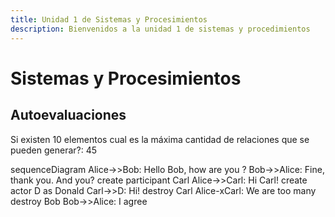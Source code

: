 ```yaml
---
title: Unidad 1 de Sistemas y Procesimientos
description: Bienvenidos a la unidad 1 de sistemas y procedimientos
---
```


# Sistemas y Procesimientos

## Autoevaluaciones

Si existen 10 elementos cual es la máxima cantidad de relaciones que se pueden generar?: 45

<mermaid>
sequenceDiagram
  Alice->>Bob: Hello Bob, how are you ?
  Bob->>Alice: Fine, thank you. And you?
  create participant Carl
  Alice->>Carl: Hi Carl!
  create actor D as Donald
  Carl->>D: Hi!
  destroy Carl
  Alice-xCarl: We are too many
  destroy Bob
  Bob->>Alice: I agree
</mermaid>

